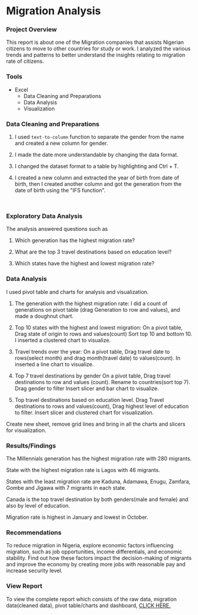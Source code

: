 # Migration Analysis

### Project Overview

This report is about one of the Migration companies that assists Nigerian citizens to move to other countries for study or work.
I analyzed the various trends and patterns to better understand the insights relating to migration rate of citizens.

### Tools

- Excel
  - Data Cleaning and Preparations
  - Data Analysis
  - Visualization

### Data Cleaning and Preparations

1. I used ```text-to-column``` function to separate the gender from the name and created a new column for gender.

2. I made the date more understandable by changing the data format.

3. I changed the dataset format to a table by highlighting and Ctrl + T.

4. I created a new column and extracted the year of birth from date of birth, then I created another column and got the generation from the date of birth using the "IFS function".

``` Excel


```

### Exploratory Data Analysis

The analysis answered questions such as

1. Which generation has the highest migration rate?

2. What are the top 3 travel destinations based on education level?

3. Which states have the highest and lowest migration rate?


### Data Analysis

I used pivot table and charts for analysis and visualization.

1. The generation with the highest migration rate:
I did a count of generations on pivot table (drag Generation to row and values), and made a doughnut chart.

2. Top 10 states with the highest and lowest migration:
On a pivot table,
Drag state of origin to rows and values(count)
Sort top 10 and bottom 10.
I inserted a clustered chart to visualize.

3. Travel trends over the year:
On a pivot table,
Drag travel date to rows(select month) and drag month(travel date) to values(count).
In inserted a line chart to visualize.

4. Top 7 travel destinations by gender
On a pivot table,
Drag travel destinations to row and values (count).
Rename to countries(sort top 7).
Drag gender to filter
Insert slicer and bar chart to visualize.

5. Top travel destinations based on education level.
Drag Travel destinations to rows and values(count),
Drag highest level of education to filter.
Insert slicer and clustered chart for visualization.

Create new sheet, remove grid lines and bring in all the charts and slicers for visualization.


### Results/Findings

The Millennials generation has the highest migration rate with 280 migrants.

State with the highest migration rate is Lagos with 46 migrants.

States with the least migration rate are Kaduna, Adamawa, Enugu, Zamfara, Gombe and Jigawa with 7 migrants in each state.

Canada is the top travel destination by both genders(male and female) and also by level of education.

Migration rate is highest in January and lowest in October.


### Recommendations

To reduce migration in Nigeria, explore economic factors influencing migration, such as job opportunities, income differentials, and economic stability. Find out how these factors impact the decision-making of migrants and improve the economy by creating more jobs with reasonable pay and increase security level.


### View Report

To view the complete report which consists of the raw data, migration data(cleaned data), pivot table/charts and dashboard, [CLICK HERE.]()
